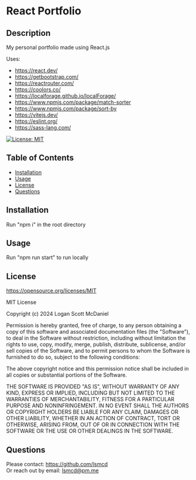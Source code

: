 # React Portfolio

## Description

My personal portfolio made using React.js

Uses:

- <https://react.dev/>
- <https://getbootstrap.com/>
- <https://reactrouter.com/>
- <https://coolors.co/>
- <https://localforage.github.io/localForage/>
- <https://www.npmjs.com/package/match-sorter>
- <https://www.npmjs.com/package/sort-by>
- <https://vitejs.dev/>
- <https://eslint.org/>
- <https://sass-lang.com/>

[![License: MIT](https://img.shields.io/badge/License-MIT-yellow.svg)](https://opensource.org/licenses/MIT)

## Table of Contents

- [Installation](#installation)
- [Usage](#usage)
- [License](#license)
- [Questions](#questions)

## Installation

Run "npm i" in the root directory

## Usage

Run "npm run start" to run locally

## License

<https://opensource.org/licenses/MIT>

MIT License

Copyright (c) 2024 Logan Scott McDaniel

Permission is hereby granted, free of charge, to any person obtaining a copy
of this software and associated documentation files (the "Software"), to deal
in the Software without restriction, including without limitation the rights
to use, copy, modify, merge, publish, distribute, sublicense, and/or sell
copies of the Software, and to permit persons to whom the Software is
furnished to do so, subject to the following conditions:

The above copyright notice and this permission notice shall be included in all
copies or substantial portions of the Software.

THE SOFTWARE IS PROVIDED "AS IS", WITHOUT WARRANTY OF ANY KIND, EXPRESS OR
IMPLIED, INCLUDING BUT NOT LIMITED TO THE WARRANTIES OF MERCHANTABILITY,
FITNESS FOR A PARTICULAR PURPOSE AND NONINFRINGEMENT. IN NO EVENT SHALL THE
AUTHORS OR COPYRIGHT HOLDERS BE LIABLE FOR ANY CLAIM, DAMAGES OR OTHER
LIABILITY, WHETHER IN AN ACTION OF CONTRACT, TORT OR OTHERWISE, ARISING FROM,
OUT OF OR IN CONNECTION WITH THE SOFTWARE OR THE USE OR OTHER DEALINGS IN THE
SOFTWARE.

## Questions

Please contact: <https://github.com/lsmcd>  
Or reach out by email: <lsmcd@pm.me>
